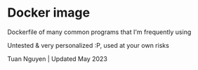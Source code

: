 # Docker image
 Dockerfile of many common programs that I'm frequently using

 Untested & very personalized :P, used at your own risks
 
 Tuan Nguyen | Updated May 2023

